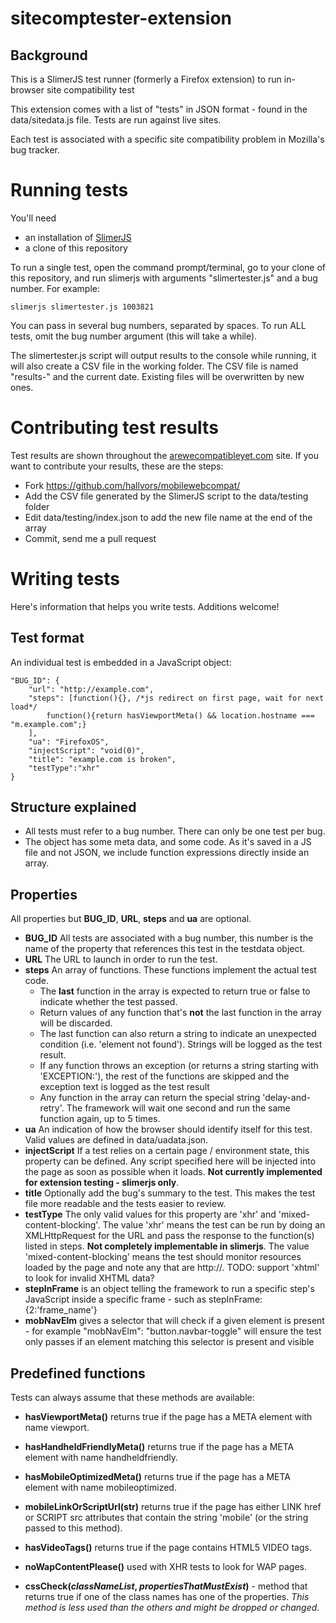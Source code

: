 # sitecomptester-extension
## Background

This is a SlimerJS test runner (formerly a Firefox extension) to run in-browser site compatibility test

This extension comes with a list of "tests" in JSON format - found in the data/sitedata.js file. Tests are run against live sites.

Each test is associated with a specific site compatibility problem in Mozilla's bug tracker.

# Running tests

You'll need

* an installation of [SlimerJS](http://slimerjs.org/)
* a clone of this repository

To run a single test, open the command prompt/terminal, go to your clone of this repository, and run slimerjs with arguments "slimertester.js" and a bug number. For example:

    slimerjs slimertester.js 1003821

You can pass in several bug numbers, separated by spaces. To run ALL tests, omit the bug number argument (this will take a while).

The slimertester.js script will output results to the console while running, it will also create a CSV file in the working folder. The CSV file is named "results-" and the current date. Existing files will be overwritten by new ones.

# Contributing test results

Test results are shown throughout the [arewecompatibleyet.com](http://arewecompatibleyet.com/) site. If you want to contribute your results, these are the steps:

* Fork https://github.com/hallvors/mobilewebcompat/
* Add the CSV file generated by the SlimerJS script to the data/testing folder
* Edit data/testing/index.json to add the new file name at the end of the array
* Commit, send me a pull request

# Writing tests

Here's information that helps you write tests. Additions welcome!

## Test format

An individual test is embedded in a JavaScript object:

    "BUG_ID": {
        "url": "http://example.com", 
        "steps": [function(){}, /*js redirect on first page, wait for next load*/
            function(){return hasViewportMeta() && location.hostname === "m.example.com";}
        ], 
        "ua": "FirefoxOS", 
        "injectScript": "void(0)", 
        "title": "example.com is broken",
        "testType":"xhr"
    }


## Structure explained

 * All tests must refer to a bug number. There can only be one test per bug.
 * The object has some meta data, and some code. As it's saved in a JS file and not JSON, we include function expressions directly inside an array.

## Properties

All properties but **BUG_ID**, **URL**, **steps** and **ua** are optional.

 * **BUG_ID** All tests are associated with a bug number, this number is the name of the property that references this test in the testdata object.
 * **URL** The URL to launch in order to run the test.
 * **steps** An array of functions. These functions implement the actual test code.
   * The **last** function in the array is expected to return true or false to indicate whether the test passed. 
   * Return values of any function that's **not** the last function in the array will be discarded.
   * The last function can also return a string to indicate an unexpected condition (i.e. 'element not found'). Strings will be logged as the test result.
   * If any function throws an exception (or returns a string starting with 'EXCEPTION:'), the rest of the functions are skipped and the exception text is logged as the test result
   * Any function in the array can return the special string 'delay-and-retry'. The framework will wait one second and run the same function again, up to 5 times.
 * **ua** An indication of how the browser should identify itself for this test. Valid values are defined in data/uadata.json. 
 * **injectScript** If a test relies on a certain page / environment state, this property can be defined. Any script specified here will be injected into the page as soon as possible when it loads. **Not currently implemented for extension testing - slimerjs only**.
 * **title** Optionally add the bug's summary to the test. This makes the test file more readable and the tests easier to review.
 * **testType** The only valid values for this property are 'xhr' and 'mixed-content-blocking'. The value 'xhr' means the test can be run by doing an XMLHttpRequest for the URL and pass the response to the function(s) listed in steps. **Not completely implementable in slimerjs**. The value 'mixed-content-blocking' means the test should monitor resources loaded by the page and note any that are http://. TODO: support 'xhtml' to look for invalid XHTML data?
 * **stepInFrame** is an object telling the framework to run a specific step's JavaScript inside a specific frame - such as stepInFrame:{2:'frame_name'}
 * **mobNavElm** gives a selector that will check if a given element is present - for example "mobNavElm": "button.navbar-toggle" will ensure the test only passes if an element matching this selector is present and visible


## Predefined functions


Tests can always assume that these methods are available:

* **hasViewportMeta()** returns true if the page has a META element with name viewport.
* **hasHandheldFriendlyMeta()** returns true if the page has a META element with name handheldfriendly.
* **hasMobileOptimizedMeta()** returns true if the page has a META element with name mobileoptimized.
* **mobileLinkOrScriptUrl(str)** returns true if the page has either LINK href or SCRIPT src attributes that contain the string 'mobile' (or the string passed to this method).
* **hasVideoTags()** returns true if the page contains HTML5 VIDEO tags.
* **noWapContentPlease()** used with XHR tests to look for WAP pages.


* **cssCheck(*classNameList*, *propertiesThatMustExist*)** - method that returns true if one of the class names has one of the properties. *This method is less used than the others and might be dropped or changed*.

